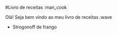 #Livro de receitas :man_cook

Olá! Seja bem vindo ao meu livro de receitas :wave
 * Strogonoff de frango
